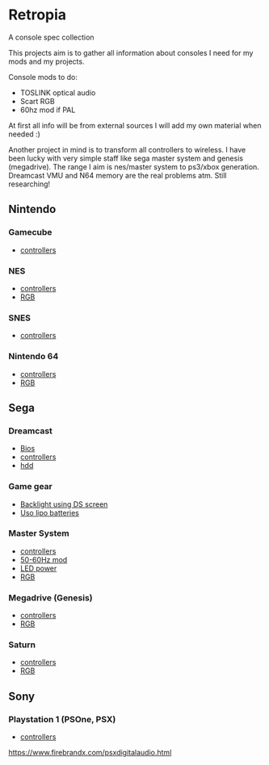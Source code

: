 # Retropia

A console spec collection

This projects aim is to gather all information about consoles I need for my
mods and my projects.

Console mods to do:
* TOSLINK optical audio
* Scart RGB
* 60hz mod if PAL

At first all info will be from external sources I will add my own material
when needed :)

Another project in mind is to transform all controllers to wireless.
I have been lucky with very simple staff like sega master system and genesis
(megadrive). The range I aim is nes/master system to ps3/xbox generation.
Dreamcast VMU and N64 memory are the real problems atm. Still researching!


## Nintendo

### Gamecube

* [controllers](nintendo/gamecube/controllers.md)

### NES

* [controllers](nintendo/nes/controllers.md)
* [RGB](nintendo/nes/rgb.md)

### SNES

* [controllers](nintendo/super-nintendo/controllers.md)

### Nintendo 64

* [controllers](nintendo/nintendo-64/controllers.md)
* [RGB](nintendo/nintendo-64/rgb.md)

## Sega

### Dreamcast

* [Bios](sega/dreamcast/bios.md)
* [controllers](sega/dreamcast/controllers.md)
* [hdd](sega/dreamcast/hdd.md)

### Game gear

* [Backlight using DS screen](sega/game-gear/ds-backlight.md)
* [Uso lipo batteries](sega/game-gear/li-po-batteries.md)

### Master System

* [controllers](sega/master-system/controllers.md)
* [50-60Hz mod](sega/master-system/master-system-2/master-system-2-50-60-hz.md)
* [LED power](sega/master-system/master-system-2/master-system-2-led-power.md)
* [RGB](sega/master-system/master-system-2/master-system-2-rgb.md)

### Megadrive (Genesis)

* [controllers](sega/megadrive/controllers.md)
* [RGB](sega/megadrive/rgb.md)

### Saturn

* [controllers](sega/saturn/controllers.md)
* [RGB](sega/saturn/rgb.md)

## Sony

### Playstation 1 (PSOne, PSX)

* [controllers](sony/psx/controllers.md)

https://www.firebrandx.com/psxdigitalaudio.html
